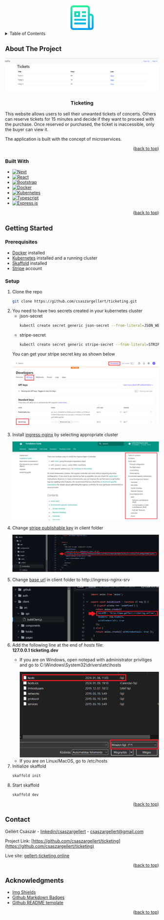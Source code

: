 <a name="readme-top"></a>
<!-- PROJECT SHIELDS -->
<!--
*** I'm using markdown "reference style" links for readability.
*** Reference links are enclosed in brackets [ ] instead of parentheses ( ).
*** See the bottom of this document for the declaration of the reference variables
*** for contributors-url, forks-url, etc. This is an optional, concise syntax you may use.
*** https://www.markdownguide.org/basic-syntax/#reference-style-links
-->
<div align="center">
  <a href="https://github.com/csaszargellert/ticketing">
    <img src="images/logo.png" alt="Logo" width="80" height="80">
  </a>
  
</div>

<!-- TABLE OF CONTENTS -->
<details>
  <summary>Table of Contents</summary>
  <ol>
    <li>
      <a href="#about-the-project">About The Project</a>
      <ul>
        <li><a href="#built-with">Built With</a></li>
      </ul>
    </li>
    <li>
      <a href="#getting-started">Getting Started</a>
      <ul>
        <li><a href="#prerequisites">Prerequisites</a></li>
        <li><a href="#setup">Setup</a></li>
      </ul>
    </li>
    <li><a href="#contact">Contact</a></li>
    <li><a href="#acknowledgments">Acknowledgments</a></li>
  </ol>
</details>



<!-- ABOUT THE PROJECT -->
## About The Project

<a href="http://gellert-ticketing.online"><img src="images/main-page.png"/></a>
<div aling="center">
  <h3 align="center">Ticketing</h3>
  
  <p>
    This website allows users to sell their unwanted tickets of concerts. Others can reserve tickets for 15 minutes and decide if they want to proceed with the purchase. Once reserved or purchased, the ticket is inaccessible, only the buyer can view it.
  </p>
  <p>
    The application is built with the concept of microservices.
  </p>
</div>

<p align="right">(<a href="#readme-top">back to top</a>)</p>



### Built With

* [![Next][Next.js]][Next-url]
* [![React][React.js]][React-url]
* [![Bootstrap][Bootstrap.com]][Bootstrap-url]
* [![Docker][Docker.com]][Docker-url]
* [![Kubernetes][Kubernetes.io]][Kubernetes-url]
* [![Typescript][Typescript.org]][Typescript-url]
* [![Express.js][Express.js]][Express-url]

<p align="right">(<a href="#readme-top">back to top</a>)</p>



<!-- GETTING STARTED -->
## Getting Started
### Prerequisites

* [Docker](https://www.docker.com/) installed
* [Kubernetes](https://kubernetes.io/) installed and a running cluster 
* [Skaffold](https://skaffold.dev/) installed
* [Stripe](https://stripe.com/) account

### Setup

1. Clone the repo
   ```sh
   git clone https://github.com/csaszargellert/ticketing.git
   ```
2. You need to have two secrets created in your kubernetes cluster
   * json-secret
     ```sh
     kubectl create secret generic json-secret --from-literal=JSON_WEB_TOKEN_KEY="<YOUR UNIQUE VALUE>"
     ```
   * stripe-secret
     ```sh
     kubectl create secret generic stripe-secret --from-literal=STRIPE_KEY="<YOUR STRIPE SECRET KEY>"
     ```
   <p>You can get your stripe secret key as shown below</p>
   <img src="images/stripe-secret-key.png" alt="stripe page" />
3. <p>Install <a href="https://kubernetes.github.io/ingress-nginx/deploy/">ingress-nginx</a> by selecting appropriate cluster</p>
   <img src="images/ingress-nginx.png" alt="ingress nginx deployment page" />
4. <p>Change <a href="https://github.com/csaszargellert/ticketing/blob/master/client/src/pages/orders/%5BorderId%5D.js">stripe publishable key</a> in client folder</p>
   <img src="images/stripe-publishable-key.png" alt="code snippet" />
5. <p>Change <a href="https://github.com/csaszargellert/ticketing/blob/master/client/src/api/buildClient.js">base url</a> in client folder to http://ingress-nginx-srv</p>
   <img src="images/base-url.png" alt="code snippet" />
6. Add the following line at the end of *hosts* file:
   <br />
   **127.0.0.1 ticketing.dev**
   * <p>If you are on Windows, open notepad with administrator priviliges and go to C:\Windows\System32\drivers\etc\hosts</p>
     <img src="images/hosts.png" alt="how to open hosts file on windows" />
   * If you are on Linux/MacOS, go to /etc/hosts
8. Initialize skaffold
   ```sh
   skaffold init
   ```
9. Start skaffold
   ```sh
   skaffold dev
   ```

<p align="right">(<a href="#readme-top">back to top</a>)</p>

<!-- CONTACT -->
## Contact

Gellért Császár - [linkedin/csaszargellert](https://www.linkedin.com/in/gellert-csaszar/) - csaszargellert@gmail.com

Project Link: [https://github.com/csaszargellert/ticketing](https://github.com/csaszargellert/ticketing)

Live site: [gellert-ticketing.online](https://www.gellert-ticketing.online/)

<p align="right">(<a href="#readme-top">back to top</a>)</p>

<!-- ACKNOWLEDGMENTS -->
## Acknowledgments

* [Img Shields](https://shields.io)
* [Github Markdown Badges](https://github.com/Ileriayo/markdown-badges)
* [Github README template](https://github.com/othneildrew/Best-README-Template)

<p align="right">(<a href="#readme-top">back to top</a>)</p>



<!-- MARKDOWN LINKS & IMAGES -->
<!-- https://www.markdownguide.org/basic-syntax/#reference-style-links -->
[linkedin-shield]: https://img.shields.io/badge/-LinkedIn-black.svg?style=for-the-badge&logo=linkedin&colorB=555
[linkedin-url]: https://linkedin.com/in/csaszargellert
[product-screenshot]: images/screenshot.png
[Next.js]: https://img.shields.io/badge/next.js-000000?style=for-the-badge&logo=nextdotjs&logoColor=white
[Next-url]: https://nextjs.org/
[React.js]: https://img.shields.io/badge/React-20232A?style=for-the-badge&logo=react&logoColor=61DAFB
[React-url]: https://reactjs.org/
[Bootstrap.com]: https://img.shields.io/badge/Bootstrap-563D7C?style=for-the-badge&logo=bootstrap&logoColor=white
[Bootstrap-url]: https://getbootstrap.com
[Docker.com]: https://img.shields.io/badge/docker-%230db7ed.svg?style=for-the-badge&logo=docker&logoColor=white
[Docker-url]: https://www.docker.com/
[Kubernetes.io]: https://img.shields.io/badge/kubernetes-%23326ce5.svg?style=for-the-badge&logo=kubernetes&logoColor=white
[Kubernetes-url]: https://kubernetes.io/
[Typescript.org]: https://img.shields.io/badge/typescript-%23007ACC.svg?style=for-the-badge&logo=typescript&logoColor=white
[Typescript-url]: https://www.typescriptlang.org/
[Express.js]: https://img.shields.io/badge/express.js-%23404d59.svg?style=for-the-badge&logo=express&logoColor=%2361DAFB
[Express-url]: https://expressjs.com/
[product-screenshot]: images/main-page.png
